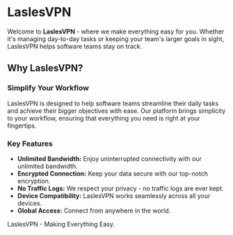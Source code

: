 # LaslesVPN

Welcome to **LaslesVPN** - where we make everything easy for you. Whether it's managing day-to-day tasks or keeping your team's larger goals in sight, LaslesVPN helps software teams stay on track.

## Why LaslesVPN?

### Simplify Your Workflow

LaslesVPN is designed to help software teams streamline their daily tasks and achieve their bigger objectives with ease. Our platform brings simplicity to your workflow, ensuring that everything you need is right at your fingertips.

### Key Features

-   **Unlimited Bandwidth:** Enjoy uninterrupted connectivity with our unlimited bandwidth.
-   **Encrypted Connection:** Keep your data secure with our top-notch encryption.
-   **No Traffic Logs:** We respect your privacy - no traffic logs are ever kept.
-   **Device Compatibility:** LaslesVPN works seamlessly across all your devices.
-   **Global Access:** Connect from anywhere in the world.

LaslesVPN - Making Everything Easy.

